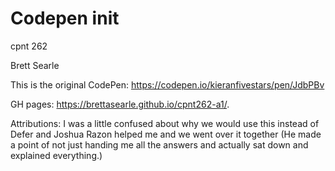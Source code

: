 # Codepen init  

cpnt 262 

Brett Searle

This is the original CodePen: https://codepen.io/kieranfivestars/pen/JdbPBv

GH pages: https://brettasearle.github.io/cpnt262-a1/.

Attributions: I was a little confused about why we would use this instead of Defer and Joshua Razon helped me and we went over it together (He made a point of not just handing me all the answers and actually sat down and explained everything.)

